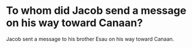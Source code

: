 # To whom did Jacob send a message on his way toward Canaan?

Jacob sent a message to his brother Esau on his way toward Canaan.
